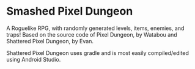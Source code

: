 Smashed Pixel Dungeon
=======================

A Roguelike RPG, with randomly generated levels, items, enemies, and traps!
Based on the source code of Pixel Dungeon, by Watabou and Shattered Pixel Dungeon, by Evan.

Shattered Pixel Dungeon uses gradle and is most easily compiled/edited using Android Studio.